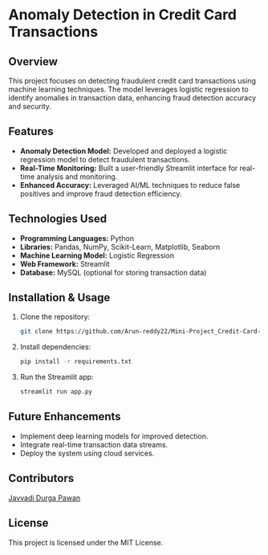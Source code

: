 # Anomaly Detection in Credit Card Transactions

## Overview
This project focuses on detecting fraudulent credit card transactions using machine learning techniques. The model leverages logistic regression to identify anomalies in transaction data, enhancing fraud detection accuracy and security.

## Features
- **Anomaly Detection Model:** Developed and deployed a logistic regression model to detect fraudulent transactions.
- **Real-Time Monitoring:** Built a user-friendly Streamlit interface for real-time analysis and monitoring.
- **Enhanced Accuracy:** Leveraged AI/ML techniques to reduce false positives and improve fraud detection efficiency.

## Technologies Used
- **Programming Languages:** Python
- **Libraries:** Pandas, NumPy, Scikit-Learn, Matplotlib, Seaborn
- **Machine Learning Model:** Logistic Regression
- **Web Framework:** Streamlit
- **Database:** MySQL (optional for storing transaction data)

## Installation & Usage
1. Clone the repository:
   ```bash
   git clone https://github.com/Arun-reddy22/Mini-Project_Credit-Card-Fraud-detection-using-AI
2. Install dependencies:
    ```bash
    pip install -r requirements.txt
3. Run the Streamlit app:
    ```bash
    streamlit run app.py
    
## Future Enhancements
- Implement deep learning models for improved detection.  
- Integrate real-time transaction data streams.  
- Deploy the system using cloud services.  

## Contributors
 [Javvadi Durga Pawan](https://github.com/pawanjd007)  

## License
This project is licensed under the MIT License.  
